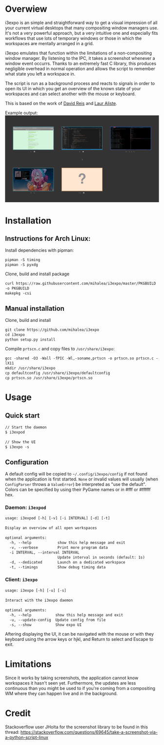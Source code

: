 # Overwiew

i3expo is an simple and straightforward way to get a visual impression of all your
current virtual desktops that many compositing window managers use.  It's not a
very powerful approach, but a very intuitive one and especially fits workflows
that use lots of temporary windows or those in which the workspaces are mentally
arranged in a grid.

i3expo emulates that function within the limitations of a non-compositing window
manager. By listening to the IPC, it takes a screenshot whenever a window event
occurrs. Thanks to an extremely fast C library, this produces negligible
overhead in normal operation and allows the script to remember what state you
left a workspace in.

The script is run as a background process and reacts to signals in order to open
its UI in which you get an overview of the known state of your workspaces and
can select another with the mouse or keyboard.

This is based on the work of [David Reis](https://gitlab.com/d.reis) and [Laur Aliste](https://gitlab.com/laur891).

Example output:
![Sample](img/ui.png)

# Installation

## Instructions for Arch Linux:
Install dependencies with pipman:
```
pipman -S timing
pipman -S pyxdg
```

Clone, build and install package
```
curl https://raw.githubusercontent.com/mihalea/i3expo/master/PKGBUILD -o PKGBUILD
makepkg -csi
```


## Manual installation

Clone, build and install
```
git clone https://github.com/mihalea/i3expo
cd i3expo
python setup.py install
```

Compile `prtscn.c`  and copy files to `/usr/share/i3expo`:

```
gcc -shared -O3 -Wall -fPIC -Wl,-soname,prtscn -o prtscn.so prtscn.c -lX11
mkdir /usr/share/i3expo
cp defaultconfig /usr/share/i3expo/defaultconfig
cp prtscn.so /usr/share/i3expo/prtscn.so
```
# Usage

## Quick start

```
// Start the daemon
$ i3expod

// Show the UI
$ i3expo -s
```

## Configuration

A default config will be copied to `~/.config/i3expo/config` if not found when 
the application is first started. `None` or invalid values will usually
(when `ConfigParser` throws a `ValueError`) be interpreted as "use the default".
Colors can be specified by using their PyGame names or in #fff or #ffffff hex.

### Daemon: `i3expod`

```
usage: i3expod [-h] [-v] [-i INTERVAL] [-d] [-t]

Display an overview of all open workspaces

optional arguments:
  -h, --help            show this help message and exit
  -v, --verbose         Print more program data
  -i INTERVAL, --interval INTERVAL
                        Update interval in seconds (default: 1s)
  -d, --dedicated       Launch on a dedicated workspace
  -t, --timings         Show debug timing data
```

### Client: `i3expo`

```
usage: i3expo [-h] [-u] [-s]

Interact with the i3expo daemon

optional arguments:
  -h, --help           show this help message and exit
  -u, --update-config  Update config from file
  -s, --show           Show expo UI
```

Aftering displaying the UI, it can be navigated with the mouse or with they keyboard using the arrow
keys or hjkl, and Return to select and Escape to exit.

# Limitations

Since it works by taking screenshots, the application cannot know workspaces it
hasn't seen yet. Furthermore, the updates are less continuous than you might be
used to if you're coming from a compositing WM where they can happen live and in
the background.

# Credit

Stackoverflow user JHolta for the screenshot library to be found in this thread:
https://stackoverflow.com/questions/69645/take-a-screenshot-via-a-python-script-linux
